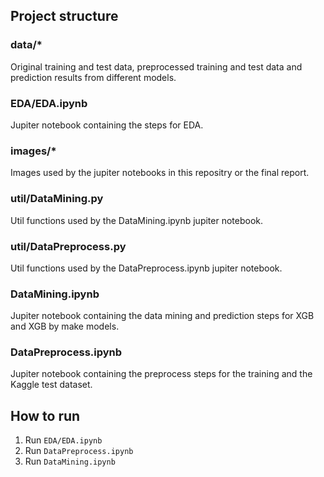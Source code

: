 ## Project structure

### data/*

Original training and test data, preprocessed training and test data and prediction results from different models.

### EDA/EDA.ipynb

Jupiter notebook containing the steps for EDA.

### images/*

Images used by the jupiter notebooks in this repositry or the final report.

### util/DataMining.py

Util functions used by the DataMining.ipynb jupiter notebook.

### util/DataPreprocess.py

Util functions used by the DataPreprocess.ipynb jupiter notebook.

### DataMining.ipynb

Jupiter notebook containing the data mining and prediction steps for XGB and XGB by make models.

### DataPreprocess.ipynb

Jupiter notebook containing the preprocess steps for the training and the Kaggle test dataset.

## How to run

1. Run `EDA/EDA.ipynb`
2. Run `DataPreprocess.ipynb`
3. Run `DataMining.ipynb`
